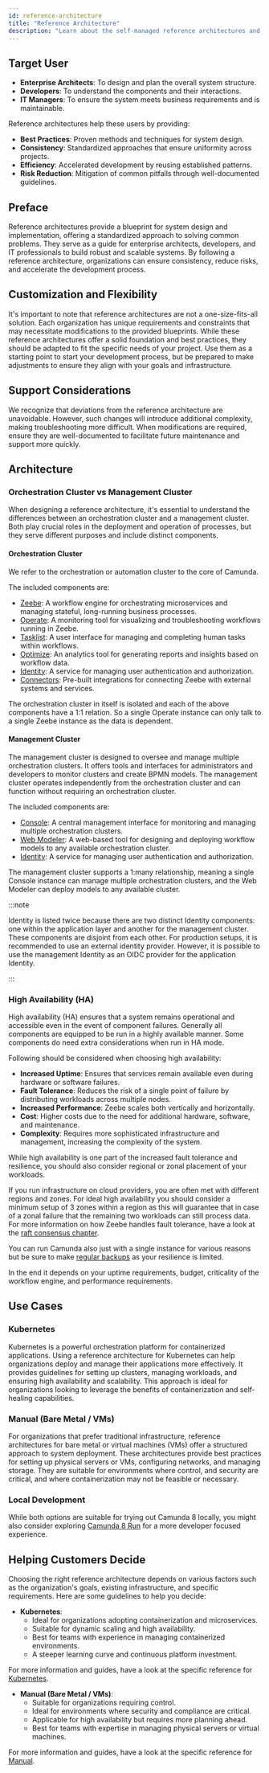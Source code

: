 ```yaml
---
id: reference-architecture
title: "Reference Architecture"
description: "Learn about the self-managed reference architectures and how they can help you get started."
---
```


## Target User

- **Enterprise Architects**: To design and plan the overall system structure.
- **Developers**: To understand the components and their interactions.
- **IT Managers**: To ensure the system meets business requirements and is maintainable.

Reference architectures help these users by providing:

- **Best Practices**: Proven methods and techniques for system design.
- **Consistency**: Standardized approaches that ensure uniformity across projects.
- **Efficiency**: Accelerated development by reusing established patterns.
- **Risk Reduction**: Mitigation of common pitfalls through well-documented guidelines.

## Preface

Reference architectures provide a blueprint for system design and implementation, offering a standardized approach to solving common problems. They serve as a guide for enterprise architects, developers, and IT professionals to build robust and scalable systems. By following a reference architecture, organizations can ensure consistency, reduce risks, and accelerate the development process.

## Customization and Flexibility

It's important to note that reference architectures are not a one-size-fits-all solution. Each organization has unique requirements and constraints that may necessitate modifications to the provided blueprints. While these reference architectures offer a solid foundation and best practices, they should be adapted to fit the specific needs of your project. Use them as a starting point to start your development process, but be prepared to make adjustments to ensure they align with your goals and infrastructure.

## Support Considerations

We recognize that deviations from the reference architecture are unavoidable. However, such changes will introduce additional complexity, making troubleshooting more difficult. When modifications are required, ensure they are well-documented to facilitate future maintenance and support more quickly.

## Architecture

<!-- TODO: include overview, Hamza had good pictures on this topic -->

### Orchestration Cluster vs Management Cluster

When designing a reference architecture, it's essential to understand the differences between an orchestration cluster and a management cluster. Both play crucial roles in the deployment and operation of processes, but they serve different purposes and include distinct components.

#### Orchestration Cluster

We refer to the orchestration or automation cluster to the core of Camunda.

The included components are:

- [Zeebe](./../../components/zeebe/zeebe-overview.md): A workflow engine for orchestrating microservices and managing stateful, long-running business processes.
- [Operate](./../../components/operate/operate-introduction.md): A monitoring tool for visualizing and troubleshooting workflows running in Zeebe.
- [Tasklist](./../../components/tasklist/introduction-to-tasklist.md): A user interface for managing and completing human tasks within workflows.
- [Optimize](#TODO): An analytics tool for generating reports and insights based on workflow data.
- [Identity](./../identity/what-is-identity.md): A service for managing user authentication and authorization.
- [Connectors](./../../components/connectors/introduction.md): Pre-built integrations for connecting Zeebe with external systems and services.

The orchestration cluster in itself is isolated and each of the above components have a 1:1 relation. So a single Operate instance can only talk to a single Zeebe instance as the data is dependent.

#### Management Cluster

The management cluster is designed to oversee and manage multiple orchestration clusters. It offers tools and interfaces for administrators and developers to monitor clusters and create BPMN models. The management cluster operates independently from the orchestration cluster and can function without requiring an orchestration cluster.

The included components are:

- [Console](./../../components/console/introduction-to-console.md): A central management interface for monitoring and managing multiple orchestration clusters.
- [Web Modeler](#TODO): A web-based tool for designing and deploying workflow models to any available orchestration cluster.
- [Identity](./../identity/what-is-identity.md): A service for managing user authentication and authorization.

The management cluster supports a 1:many relationship, meaning a single Console instance can manage multiple orchestration clusters, and the Web Modeler can deploy models to any available cluster.

:::note

Identity is listed twice because there are two distinct Identity components: one within the application layer and another for the management cluster. These components are disjoint from each other. For production setups, it is recommended to use an external identity provider. However, it is possible to use the management Identity as an OIDC provider for the application Identity.

:::

### High Availability (HA)

High availability (HA) ensures that a system remains operational and accessible even in the event of component failures. Generally all components are equipped to be run in a highly available manner. Some components do need extra considerations when run in HA mode.

Following should be considered when choosing high availability:

- **Increased Uptime**: Ensures that services remain available even during hardware or software failures.
- **Fault Tolerance**: Reduces the risk of a single point of failure by distributing workloads across multiple nodes.
- **Increased Performance**: Zeebe scales both vertically and horizontally.
- **Cost**: Higher costs due to the need for additional hardware, software, and maintenance.
- **Complexity**: Requires more sophisticated infrastructure and management, increasing the complexity of the system.

While high availability is one part of the increased fault tolerance and resilience, you should also consider regional or zonal placement of your workloads.

If you run infrastructure on cloud providers, you are often met with different regions and zones. For ideal high availability you should consider a minimum setup of 3 zones within a region as this will guarantee that in case of a zonal failure that the remaining two workloads can still process data. For more information on how Zeebe handles fault tolerance, have a look at the [raft consensus chapter](./../../components/zeebe/technical-concepts/clustering.md#raft-consensus-and-replication-protocol).

You can run Camunda also just with a single instance for various reasons but be sure to make [regular backups](./../zeebe-deployment/operations/backups.md) as your resilience is limited.

In the end it depends on your uptime requirements, budget, criticality of the workflow engine, and performance requirements.

## Use Cases

### Kubernetes

Kubernetes is a powerful orchestration platform for containerized applications. Using a reference architecture for Kubernetes can help organizations deploy and manage their applications more effectively. It provides guidelines for setting up clusters, managing workloads, and ensuring high availability and scalability. This approach is ideal for organizations looking to leverage the benefits of containerization and self-healing capabilities.

### Manual (Bare Metal / VMs)

For organizations that prefer traditional infrastructure, reference architectures for bare metal or virtual machines (VMs) offer a structured approach to system deployment. These architectures provide best practices for setting up physical servers or VMs, configuring networks, and managing storage. They are suitable for environments where control, and security are critical, and where containerization may not be feasible or necessary.

### Local Development

While both options are suitable for trying out Camunda 8 locally, you might also consider exploring [Camunda 8 Run](./../setup/deploy/local/c8run.md) for a more developer focused experience.

## Helping Customers Decide

Choosing the right reference architecture depends on various factors such as the organization's goals, existing infrastructure, and specific requirements. Here are some guidelines to help you decide:

- **Kubernetes**:
  - Ideal for organizations adopting containerization and microservices.
  - Suitable for dynamic scaling and high availability.
  - Best for teams with experience in managing containerized environments.
  - A steeper learning curve and continuous platform investment.

For more information and guides, have a look at the specific reference for [Kubernetes](#TODO).

- **Manual (Bare Metal / VMs)**:
  - Suitable for organizations requiring control.
  - Ideal for environments where security and compliance are critical.
  - Applicable for high availability but requires more planning ahead.
  - Best for teams with expertise in managing physical servers or virtual machines.

For more information and guides, have a look at the specific reference for [Manual](#TODO).
